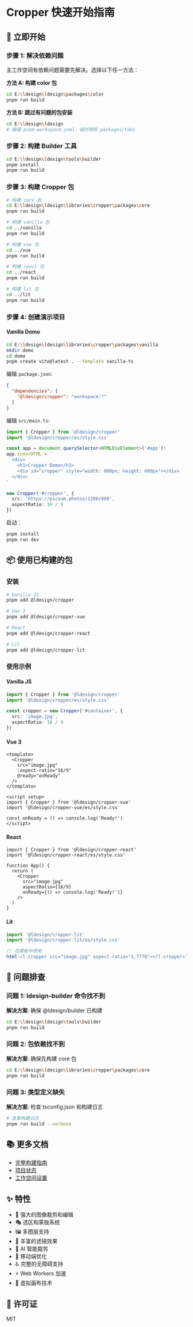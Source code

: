 # Cropper 快速开始指南

## 🚀 立即开始

### 步骤 1: 解决依赖问题

主工作空间有依赖问题需要先解决。选择以下任一方法：

**方法 A: 构建 color 包**
```bash
cd E:\ldesign\ldesign\packages\color
pnpm run build
```

**方法 B: 跳过有问题的包安装**
```bash
cd E:\ldesign\ldesign
# 编辑 pnpm-workspace.yaml，临时排除 packages/tabs
```

### 步骤 2: 构建 Builder 工具

```bash
cd E:\ldesign\ldesign\tools\builder
pnpm install
pnpm run build
```

### 步骤 3: 构建 Cropper 包

```bash
# 构建 core 包
cd E:\ldesign\ldesign\libraries\cropper\packages\core
pnpm run build

# 构建 vanilla 包
cd ../vanilla
pnpm run build

# 构建 vue 包
cd ../vue
pnpm run build

# 构建 react 包
cd ../react
pnpm run build

# 构建 lit 包
cd ../lit
pnpm run build
```

### 步骤 4: 创建演示项目

#### Vanilla Demo

```bash
cd E:\ldesign\ldesign\libraries\cropper\packages\vanilla
mkdir demo
cd demo
pnpm create vite@latest . --template vanilla-ts
```

编辑 `package.json`:
```json
{
  "dependencies": {
    "@ldesign/cropper": "workspace:*"
  }
}
```

编辑 `src/main.ts`:
```typescript
import { Cropper } from '@ldesign/cropper'
import '@ldesign/cropper/es/style.css'

const app = document.querySelector<HTMLDivElement>('#app')!
app.innerHTML = `
  <div>
    <h1>Cropper Demo</h1>
    <div id="cropper" style="width: 800px; height: 600px"></div>
  </div>
`

new Cropper('#cropper', {
  src: 'https://picsum.photos/1200/800',
  aspectRatio: 16 / 9
})
```

启动：
```bash
pnpm install
pnpm run dev
```

## 📦 使用已构建的包

### 安装

```bash
# Vanilla JS
pnpm add @ldesign/cropper

# Vue 3
pnpm add @ldesign/cropper-vue

# React
pnpm add @ldesign/cropper-react

# Lit
pnpm add @ldesign/cropper-lit
```

### 使用示例

#### Vanilla JS
```typescript
import { Cropper } from '@ldesign/cropper'
import '@ldesign/cropper/es/style.css'

const cropper = new Cropper('#container', {
  src: 'image.jpg',
  aspectRatio: 16 / 9
})
```

#### Vue 3
```vue
<template>
  <Cropper
    src="image.jpg"
    :aspect-ratio="16/9"
    @ready="onReady"
  />
</template>

<script setup>
import { Cropper } from '@ldesign/cropper-vue'
import '@ldesign/cropper-vue/es/style.css'

const onReady = () => console.log('Ready!')
</script>
```

#### React
```tsx
import { Cropper } from '@ldesign/cropper-react'
import '@ldesign/cropper-react/es/style.css'

function App() {
  return (
    <Cropper
      src="image.jpg"
      aspectRatio={16/9}
      onReady={() => console.log('Ready!')}
    />
  )
}
```

#### Lit
```typescript
import '@ldesign/cropper-lit'
import '@ldesign/cropper-lit/es/style.css'

// 在模板中使用
html`<l-cropper src="image.jpg" aspect-ratio="1.7778"></l-cropper>`
```

## 🐛 问题排查

### 问题 1: ldesign-builder 命令找不到

**解决方案**: 确保 @ldesign/builder 已构建
```bash
cd E:\ldesign\ldesign\tools\builder
pnpm run build
```

### 问题 2: 包依赖找不到

**解决方案**: 确保先构建 core 包
```bash
cd E:\ldesign\ldesign\libraries\cropper\packages\core
pnpm run build
```

### 问题 3: 类型定义缺失

**解决方案**: 检查 tsconfig.json 和构建日志
```bash
# 查看构建日志
pnpm run build --verbose
```

## 📚 更多文档

- [完整构建指南](./BUILD_AND_TEST_GUIDE.md)
- [项目状态](./PROJECT_STATUS.md)
- [工作空间设置](./WORKSPACE_SETUP_COMPLETE.md)

## ✨ 特性

- 🎨 强大的图像裁剪和编辑
- 🎭 选区和蒙版系统
- 🖼️ 多图层支持
- 🎨 丰富的滤镜效果
- 🤖 AI 智能裁剪
- 📱 移动端优化
- ♿ 完整的无障碍支持
- ⚡ Web Workers 加速
- 🚀 虚拟画布技术

## 📄 许可证

MIT


